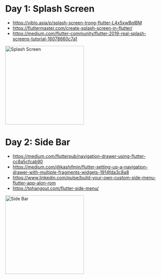 # Day 1: Splash Screen
- https://viblo.asia/p/splash-screen-trong-flutter-L4x5xwBqlBM
- https://fluttermaster.com/create-splash-screen-in-flutter/
- https://medium.com/flutter-community/flutter-2019-real-splash-screens-tutorial-16078660c7a1
<img src="http://www.androiddeft.com/wp-content/uploads/2017/11/splash.png" alt="Splash Screen" width="250"/>

# Day 2: Side Bar
- https://medium.com/flutterpub/navigation-drawer-using-flutter-cc8a5cfcab90
- https://medium.com/@kashifmin/flutter-setting-up-a-navigation-drawer-with-multiple-fragments-widgets-1914fda3c8a8
- https://www.linkedin.com/pulse/build-your-own-custom-side-menu-flutter-app-alon-rom
- https://tphangout.com/flutter-side-menu/
<img src="https://miro.medium.com/max/1080/1*XI9fZg1LOnnQNEaRxPYVQA.png" alt="Side Bar" width="250"/>
